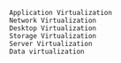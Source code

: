     Application Virtualization
    Network Virtualization
    Desktop Virtualization
    Storage Virtualization
    Server Virtualization
    Data virtualization